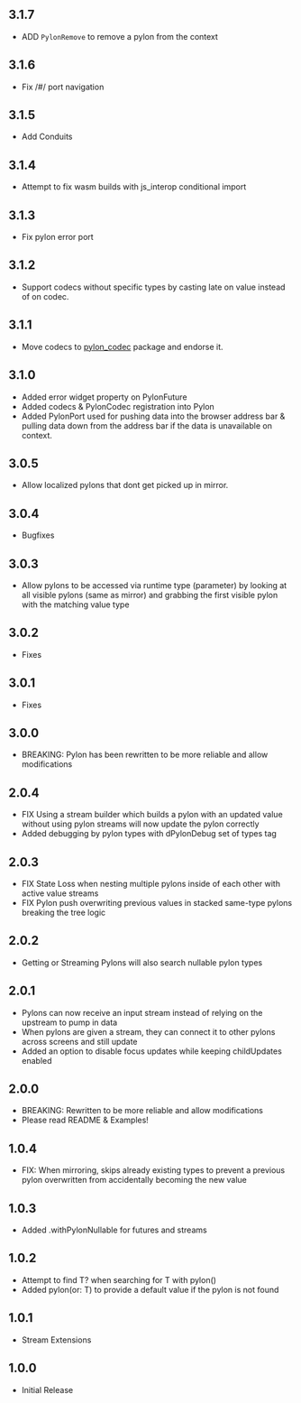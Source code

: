 ## 3.1.7
* ADD `PylonRemove` to remove a pylon from the context

## 3.1.6
* Fix /#/ port navigation

## 3.1.5
* Add Conduits

## 3.1.4
* Attempt to fix wasm builds with js_interop conditional import

## 3.1.3
* Fix pylon error port

## 3.1.2
* Support codecs without specific types by casting late on value instead of on codec.

## 3.1.1
* Move codecs to [pylon_codec](https://pub.dev/packages/pylon_codec) package and endorse it.

## 3.1.0
* Added error widget property on PylonFuture
* Added codecs & PylonCodec registration into Pylon
* Added PylonPort used for pushing data into the browser address bar & pulling data down from the address bar if the data is unavailable on context.

## 3.0.5
* Allow localized pylons that dont get picked up in mirror.

## 3.0.4
* Bugfixes

## 3.0.3
* Allow pylons to be accessed via runtime type (parameter) by looking at all visible pylons (same as mirror) and grabbing the first visible pylon with the matching value type

## 3.0.2
* Fixes

## 3.0.1
* Fixes

## 3.0.0
* BREAKING: Pylon has been rewritten to be more reliable and allow modifications

## 2.0.4
* FIX Using a stream builder which builds a pylon with an updated value without using pylon streams will now update the pylon correctly
* Added debugging by pylon types with dPylonDebug set of types tag

## 2.0.3
* FIX State Loss when nesting multiple pylons inside of each other with active value streams
* FIX Pylon push overwriting previous values in stacked same-type pylons breaking the tree logic

## 2.0.2
* Getting or Streaming Pylons will also search nullable pylon types

## 2.0.1
* Pylons can now receive an input stream instead of relying on the upstream to pump in data
* When pylons are given a stream, they can connect it to other pylons across screens and still update
* Added an option to disable focus updates while keeping childUpdates enabled

## 2.0.0
* BREAKING: Rewritten to be more reliable and allow modifications
* Please read README & Examples!

## 1.0.4
* FIX: When mirroring, skips already existing types to prevent a previous pylon overwritten from accidentally becoming the new value

## 1.0.3
* Added .withPylonNullable for futures and streams

## 1.0.2

* Attempt to find T? when searching for T with pylon<T>()
* Added pylon<T>(or: T) to provide a default value if the pylon is not found

## 1.0.1

* Stream Extensions

## 1.0.0

* Initial Release
